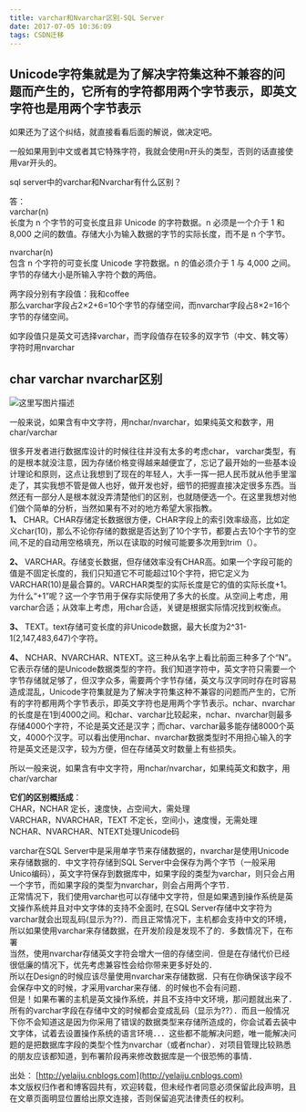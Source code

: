 ```yaml
---
title: varchar和Nvarchar区别-SQL Server
date: 2017-07-05 10:36:09
tags: CSDN迁移
---
```

  ## Unicode字符集就是为了解决字符集这种不兼容的问题而产生的，它所有的字符都用两个字节表示，即英文字符也是用两个字节表示

 如果还为了这个纠结，就直接看看后面的解说，做决定吧。

 一般如果用到中文或者其它特殊字符，我就会使用n开头的类型，否则的话直接使用var开头的。 

 sql server中的varchar和Nvarchar有什么区别？

 答：   
 varchar(n)   
 长度为 n 个字节的可变长度且非 Unicode 的字符数据。n 必须是一个介于 1 和 8,000 之间的数值。存储大小为输入数据的字节的实际长度，而不是 n 个字节。

 nvarchar(n)   
 包含 n 个字符的可变长度 Unicode 字符数据。n 的值必须介于 1 与 4,000 之间。字节的存储大小是所输入字符个数的两倍。

 两字段分别有字段值：我和coffee   
 那么varchar字段占2×2+6=10个字节的存储空间，而nvarchar字段占8×2=16个字节的存储空间。

 如字段值只是英文可选择varchar，而字段值存在较多的双字节（中文、韩文等）字符时用nvarchar

 
## char varchar nvarchar区别

 ![这里写图片描述](https://img-blog.csdn.net/20170705102656220?watermark/2/text/aHR0cDovL2Jsb2cuY3Nkbi5uZXQvU3VubnlfUmFu/font/5a6L5L2T/fontsize/400/fill/I0JBQkFCMA==/dissolve/70/gravity/SouthEast)

 一般来说，如果含有中文字符，用nchar/nvarchar，如果纯英文和数字，用char/varchar

 很多开发者进行数据库设计的时候往往并没有太多的考虑char， varchar类型，有的是根本就没注意，因为存储价格变得越来越便宜了，忘记了最开始的一些基本设计理论和原则，这点让我想到了现在的年轻人，大手一挥一把人民币就从他手里溜走了，其实我想不管是做人也好，做开发也好，细节的把握直接决定很多东西。当然还有一部分人是根本就没弄清楚他们的区别，也就随便选一个。在这里我想对他们做个简单的分析，当然如果有不对的地方希望大家指教。   
 **1、** CHAR。CHAR存储定长数据很方便，CHAR字段上的索引效率级高，比如定义char(10)，那么不论你存储的数据是否达到了10个字节，都要占去10个字节的空间,不足的自动用空格填充，所以在读取的时候可能要多次用到trim（）。

 **2、** VARCHAR。存储变长数据，但存储效率没有CHAR高。如果一个字段可能的值是不固定长度的，我们只知道它不可能超过10个字符，把它定义为 VARCHAR(10)是最合算的。VARCHAR类型的实际长度是它的值的实际长度+1。为什么“+1”呢？这一个字节用于保存实际使用了多大的长度。从空间上考虑，用varchar合适；从效率上考虑，用char合适，关键是根据实际情况找到权衡点。

 **3、** TEXT。text存储可变长度的非Unicode数据，最大长度为2^31-1(2,147,483,647)个字符。

 **4、** NCHAR、NVARCHAR、NTEXT。这三种从名字上看比前面三种多了个“N”。它表示存储的是Unicode数据类型的字符。我们知道字符中，英文字符只需要一个字节存储就足够了，但汉字众多，需要两个字节存储，英文与汉字同时存在时容易造成混乱，Unicode字符集就是为了解决字符集这种不兼容的问题而产生的，它所有的字符都用两个字节表示，即英文字符也是用两个字节表示。nchar、nvarchar的长度是在1到4000之间。和char、varchar比较起来，nchar、nvarchar则最多存储4000个字符，不论是英文还是汉字；而char、varchar最多能存储8000个英文，4000个汉字。可以看出使用nchar、nvarchar数据类型时不用担心输入的字符是英文还是汉字，较为方便，但在存储英文时数量上有些损失。

 所以一般来说，如果含有中文字符，用nchar/nvarchar，如果纯英文和数字，用char/varchar

 **它们的区别概括成**：   
 CHAR，NCHAR 定长，速度快，占空间大，需处理   
 VARCHAR，NVARCHAR，TEXT 不定长，空间小，速度慢，无需处理   
 NCHAR、NVARCHAR、NTEXT处理Unicode码

 varchar在SQL Server中是采用单字节来存储数据的，nvarchar是使用Unicode来存储数据的．中文字符存储到SQL Server中会保存为两个字节（一般采用Unico编码），英文字符保存到数据库中，如果字段的类型为varchar，则只会占用一个字节，而如果字段的类型为nvarchar，则会占用两个字节．   
 正常情况下，我们使用varchar也可以存储中文字符，但是如果遇到操作系统是英文操作系统并且对中文字体的支持不全面时, 在SQL Server存储中文字符为varchar就会出现乱码(显示为??)．而且正常情况下，主机都会支持中文的环境，所以如果使用varchar来存储数据，在开发阶段是发现不了的．多数情况下，在布署   
 当然，使用nvarchar存储英文字符会增大一倍的存储空间．但是在存储代价已经很低廉的情况下，优先考虑兼容性会给你带来更多好处的．   
 所以在Design的时候应该尽量使用nvarchar来存储数据．只有在你确保该字段不会保存中文的时候，才采用varchar来存储．的时候也不会有问题．   
 但是！如果布署的主机是英文操作系统，并且不支持中文环境，那问题就出来了．所有的varchar字段在存储中文的时候都会变成乱码（显示为??）．而且一般情况下你不会知道这是因为你采用了错误的数据类型来存储所造成的，你会试着去装中文字体，试着去设置操作系统的语言环境．．．这些都不能解决问题，唯一能解决问题的是把数据库字段的类型个性为nvarchar（或者nchar）．对项目管理比较熟悉的朋友应该都知道，到布署阶段再来修改数据库是一个很恐怖的事情．

 出处： [http://yelaiju.cnblogs.com](http://yelaiju.cnblogs.com)   
 本文版权归作者和博客园共有，欢迎转载，但未经作者同意必须保留此段声明，且在文章页面明显位置给出原文连接，否则保留追究法律责任的权利。

   
  